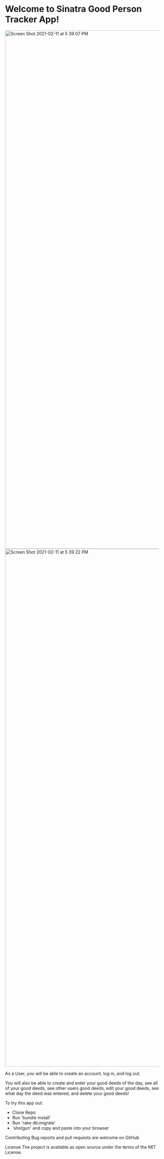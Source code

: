 # Welcome to Sinatra Good Person Tracker App!

<img width="1691" alt="Screen Shot 2021-02-11 at 5 39 07 PM" src="https://user-images.githubusercontent.com/63209579/107707628-27937e00-6c90-11eb-97e0-59f7d1590a88.png">
<img width="1689" alt="Screen Shot 2021-02-11 at 5 39 22 PM" src="https://user-images.githubusercontent.com/63209579/107707630-282c1480-6c90-11eb-8264-b505cea0a46a.png">

As a User, you will be able to create an account, log in, and log out.

You will also be able to create and enter your good deeds of the day, see all of your good deeds, see other users good deeds, edit your good deeds, see what day the deed was entered, and delete your good deeds!

To try this app out:
- Clone Repo
- Run 'bundle install'
- Run 'rake db:migrate'
- 'shotgun' and copy and paste into your browser

Contributing
Bug reports and pull requests are welcome on GitHub 

License
The project is available as open source under the terms of the MIT License.
